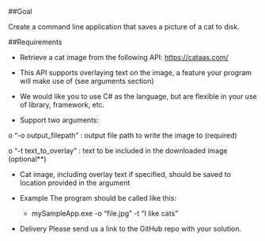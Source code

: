 ##Goal 


Create a command line application that saves a picture of a cat to disk. 


##Requirements 
    
- Retrieve a cat image from the following API:
https://cataas.com/  

- This API supports overlaying text on the image, a feature your program will make use of (see arguments section)
    
- We would like you to use C# as the language, but are flexible in your use of library, framework, etc. 
     
- Support two arguments: 


o  “-o output_filepath” : output file path to write the image to (required) 


o  “-t text_to_overlay” : text to be included in the downloaded image (optional**) 
   
- Cat image, including overlay text if specified, should be saved to location provided in the argument 


- Example 
  The program should be called like this:    
    - mySampleApp.exe -o “file.jpg” -t “I like cats” 


- Delivery 
Please send us a link to the GitHub repo with your solution. 
